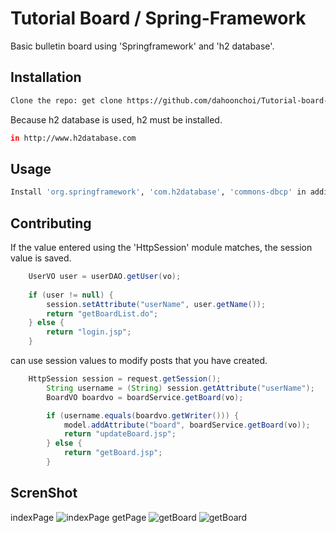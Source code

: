 # Tutorial Board / Spring-Framework

Basic  bulletin board using 'Springframework' and 'h2 database'.

## Installation

```bash
Clone the repo: get clone https://github.com/dahoonchoi/Tutorial-board-Spring-framework.git
```
Because h2 database is used, h2 must be installed.
```bash
in http://www.h2database.com 
```
## Usage

```bash
Install 'org.springframework', 'com.h2database', 'commons-dbcp' in addition to dependencies.
```

## Contributing

If the value entered using the 'HttpSession' module matches, the session value is saved.
```java
	UserVO user = userDAO.getUser(vo);
		
	if (user != null) {
		session.setAttribute("userName", user.getName());
		return "getBoardList.do";
	} else {
		return "login.jsp";
	}
```
can use session values to modify posts that you have created.
```java
	HttpSession session = request.getSession();
		String username = (String) session.getAttribute("userName");
		BoardVO boardvo = boardService.getBoard(vo);

		if (username.equals(boardvo.getWriter())) {
			model.addAttribute("board", boardService.getBoard(vo));
			return "updateBoard.jsp";
		} else {
			return "getBoard.jsp";
		}
```



## ScrenShot

indexPage
![indexPage](https://user-images.githubusercontent.com/41640324/61532279-4e61e200-aa64-11e9-9cd8-a01bee42f986.PNG)
getPage
![getBoard](https://user-images.githubusercontent.com/41640324/61532337-794c3600-aa64-11e9-808b-a34a92992c90.PNG)
![getBoard](https://user-images.githubusercontent.com/41640324/61532363-8ff28d00-aa64-11e9-88ee-048fb9ef37e9.PNG)

